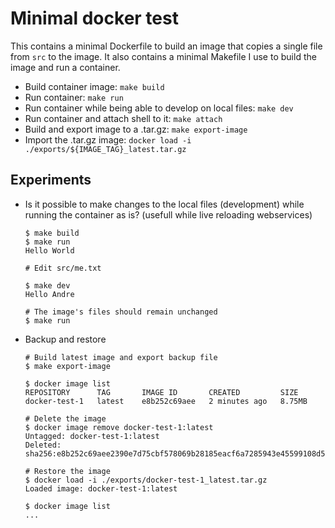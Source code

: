 # Minimal docker test

This contains a minimal Dockerfile to build an image that copies a single file from `src` to the image.
It also contains a minimal Makefile I use to build the image and run a container.

-   Build container image: `make build`
-   Run container: `make run`
-   Run container while being able to develop on local files: `make dev`
-   Run container and attach shell to it: `make attach`
-   Build and export image to a .tar.gz: `make export-image`
-   Import the .tar.gz image: `docker load -i ./exports/${IMAGE_TAG}_latest.tar.gz`

## Experiments

-   Is it possible to make changes to the local files (development) while running the container as is? (usefull while live reloading webservices)

    ```
    $ make build
    $ make run
    Hello World

    # Edit src/me.txt

    $ make dev
    Hello Andre

    # The image's files should remain unchanged
    $ make run
    ```

-   Backup and restore

    ```
    # Build latest image and export backup file
    $ make export-image

    $ docker image list
    REPOSITORY      TAG       IMAGE ID       CREATED         SIZE
    docker-test-1   latest    e8b252c69aee   2 minutes ago   8.75MB

    # Delete the image
    $ docker image remove docker-test-1:latest
    Untagged: docker-test-1:latest
    Deleted: sha256:e8b252c69aee2390e7d75cbf578069b28185eacf6a7285943e45599108d54686

    # Restore the image
    $ docker load -i ./exports/docker-test-1_latest.tar.gz
    Loaded image: docker-test-1:latest

    $ docker image list
    ...
    ```

